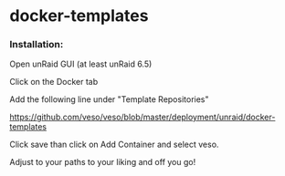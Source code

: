 # docker-templates

### Installation:

Open unRaid GUI (at least unRaid 6.5) 

Click on the Docker tab 

Add the following line under "Template Repositories" 

https://github.com/veso/veso/blob/master/deployment/unraid/docker-templates

Click save than click on Add Container and select veso.

Adjust to your paths to your liking and off you go!
